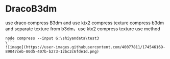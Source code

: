 # DracoB3dm
use draco compress B3dm and use ktx2 compress texture
compress b3dm and separate texture from b3dm，use ktx2 compress texture
use method
```
node compress --input G:\shiyandata\test3
\```
![image](https://user-images.githubusercontent.com/40077811/174546169-89047ceb-80d5-407b-b273-12bc2c6fde1d.png)

